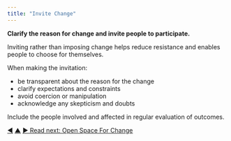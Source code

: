 ```yaml
---
title: "Invite Change"
---
```



**Clarify the reason for change and invite people to participate.**

Inviting rather than imposing change helps reduce resistance and enables people to choose for themselves.

When making the invitation:

-   be transparent about the reason for the change
-   clarify expectations and constraints
-   avoid coercion or manipulation
-   acknowledge any skepticism and doubts

Include the people involved and affected in regular evaluation of outcomes.


<div class="bottom-nav">
<a href="be-the-change.html" title="Back to: Be The Change">◀</a> <a href="bringing-in-s3.html" title="Up: Bringing in S3">▲</a> <a href="open-space-for-change.html" title="">▶ Read next: Open Space For Change</a>
</div>


<script type="text/javascript">
Mousetrap.bind('g n', function() {
    window.location.href = 'open-space-for-change.html';
    return false;
});
</script>

